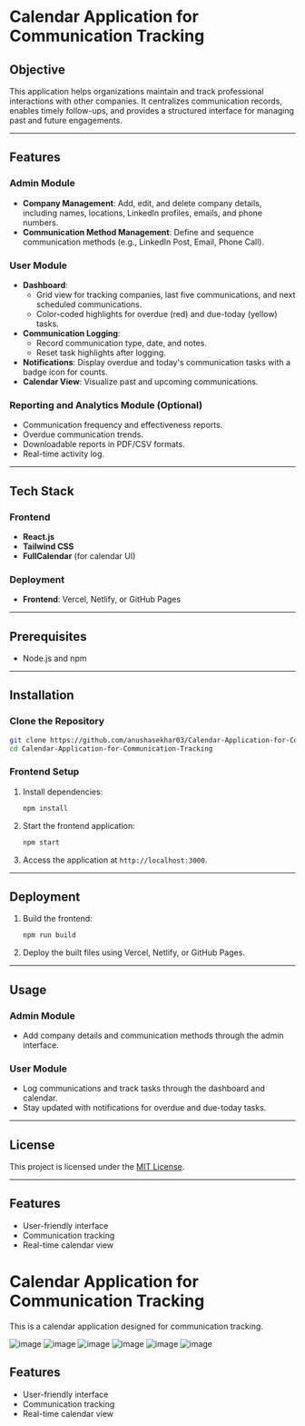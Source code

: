 # Calendar Application for Communication Tracking

## Objective

This application helps organizations maintain and track professional interactions with other companies. It centralizes communication records, enables timely follow-ups, and provides a structured interface for managing past and future engagements.

---

## Features

### Admin Module
- **Company Management**: Add, edit, and delete company details, including names, locations, LinkedIn profiles, emails, and phone numbers.
- **Communication Method Management**: Define and sequence communication methods (e.g., LinkedIn Post, Email, Phone Call).

### User Module
- **Dashboard**: 
  - Grid view for tracking companies, last five communications, and next scheduled communications.
  - Color-coded highlights for overdue (red) and due-today (yellow) tasks.
- **Communication Logging**:
  - Record communication type, date, and notes.
  - Reset task highlights after logging.
- **Notifications**: Display overdue and today's communication tasks with a badge icon for counts.
- **Calendar View**: Visualize past and upcoming communications.

### Reporting and Analytics Module (Optional)
- Communication frequency and effectiveness reports.
- Overdue communication trends.
- Downloadable reports in PDF/CSV formats.
- Real-time activity log.

---

## Tech Stack

### Frontend
- **React.js**
- **Tailwind CSS**
- **FullCalendar** (for calendar UI)

### Deployment
- **Frontend**: Vercel, Netlify, or GitHub Pages

---

## Prerequisites

- Node.js and npm

---

## Installation

### Clone the Repository
```bash
git clone https://github.com/anushasekhar03/Calendar-Application-for-Communication-Tracking.git
cd Calendar-Application-for-Communication-Tracking
```

### Frontend Setup
1. Install dependencies:
   ```bash
   npm install
   ```
2. Start the frontend application:
   ```bash
   npm start
   ```
3. Access the application at `http://localhost:3000`.

---

## Deployment

1. Build the frontend:
   ```bash
   npm run build
   ```
2. Deploy the built files using Vercel, Netlify, or GitHub Pages.

---

## Usage

### Admin Module
- Add company details and communication methods through the admin interface.

### User Module
- Log communications and track tasks through the dashboard and calendar.
- Stay updated with notifications for overdue and due-today tasks.

---


## License

This project is licensed under the [MIT License](LICENSE).

---

## Features
- User-friendly interface
- Communication tracking
- Real-time calendar view


# Calendar Application for Communication Tracking

This is a calendar application designed for communication tracking.

![image](https://github.com/user-attachments/assets/7f5de77c-280e-439d-8cb3-bf069ebaa25c)
![image](https://github.com/user-attachments/assets/f1e3670b-0d05-4cb0-be3e-3c21c93df3a0)
![image](https://github.com/user-attachments/assets/1e108da1-09cc-4fd9-95b9-a80dd909c395)
![image](https://github.com/user-attachments/assets/535d1952-4f17-4b00-a85c-d3f31206caf8)
![image](https://github.com/user-attachments/assets/34adb77a-30e6-46bc-a8c6-cc29be955902)
![image](https://github.com/user-attachments/assets/505cb4cc-de93-4551-b448-655369d814b9)


## Features
- User-friendly interface
- Communication tracking
- Real-time calendar view

